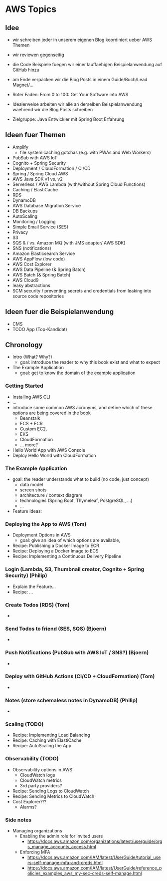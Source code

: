 # AWS Topics

## Idee

* wir schreiben jeder in unserem eigenen Blog koordiniert ueber AWS Themen
* wir reviewen gegenseitig
* die Code Beispiele fuegen wir einer lauffaehigen Beispielanwendung auf GitHub hinzu
* am Ende verpacken wir die Blog Posts in einem Guide/Buch/Lead Magnet/...

* Roter Faden: From 0 to 100: Get Your Software into AWS
* Idealerweise arbeiten wir alle an derselben Beispielanwendung waehrend wir die Blog Posts schreiben
* Zielgruppe: Java Entwickler mit Spring Boot Erfahrung

## Ideen fuer Themen

* Amplify
  * file system caching gotchas (e.g. with PWAs and Web Workers)
* PubSub with AWS IoT
* Cognito + Spring Security
* Deployment / CloudFormation / CI/CD
* Spring / Spring Cloud AWS
* AWS Java SDK v1 vs. v2
* Serverless / AWS Lambda (with/without Spring Cloud Functions)
* Caching / ElastiCache
* RDS
* DynamoDB
* AWS Database Migration Service
* DB Backups
* AutoScaling
* Monitoring / Logging
* Simple Email Service (SES)
* Privacy
* S3
* SQS & / vs. Amazon MQ (with JMS adapter/ AWS SDK)
* SNS (notifications)
* Amazon Elasticsearch Service
* AWS AppFlow (low code)
* AWS Cost Explorer
* AWS Data Pipeline (& Spring Batch)
* AWS Batch (& Spring Batch)
* AWS Cloud9
* leaky abstractions
* SCM security / preventing secrets and credentials from leaking into source code repositories

## Ideen fuer die Beispielanwendung

* CMS
* TODO App (Top-Kandidat)

## Chronology
* Intro (What? Why?)
  * goal: introduce the reader to why this book exist and what to expect
* The Example Application
  * goal: get to know the domain of the example application

### Getting Started
* Installing AWS CLI
* ...
* introduce some common AWS acronyms, and define which of these options are being covered in the book
  * Beanstalk
  * ECS + ECR
  * Custom EC2,
  * EKS
  * CloudFormation
  * ... more?
* Hello World App with AWS Console
* Deploy Hello World with CloudFormation

### The Example Application
* goal: the reader understands what to build (no code, just concept)
  * data model
  * screen shots
  * architecture / context diagram
  * technologies (Spring Boot, Thymeleaf, PostgreSQL, ...)
  * ...
* Feature Ideas:

### Deploying the App to AWS (Tom)
* Deployment Options in AWS
  * goal: give an idea of which options are available, 
* Recipe: Publishing a Docker Image to ECR
* Recipe: Deploying a Docker Image to ECS
* Recipe: Implementing a Continuous Delivery Pipeline

### Login (Lambda, S3, Thumbnail creator, Cognito + Spring Security) (Philip)
* Explain the Feature...
* Recipe: ...

### Create Todos (RDS) (Tom)
* 

### Send Todos to friend (SES, SQS) (Bjoern)
* 

### Push Notifications (PubSub with AWS IoT / SNS?) (Bjoern)
*

### Deploy with GitHub Actions (CI/CD + CloudFormation) (Tom)
* 

### Notes (store schemaless notes in DynamoDB) (Philip)
*
  
### Scaling (TODO)
* Recipe: Implementing Load Balancing
* Recipe: Caching with ElastiCache
* Recipe: AutoScaling the App

### Observability (TODO)
* Observability options in AWS
  * CloudWatch logs
  * CloudWatch metrics
  * 3rd party providers?
* Recipe: Sending Logs to CloudWatch
* Recipe: Sending Metrics to CloudWatch
* Cost Explorer?!?
  * Alarms?

### Side notes
* Managing organizations
  * Enabling the admin role for invited users
    * https://docs.aws.amazon.com/organizations/latest/userguide/orgs_manage_accounts_access.html
  * Enforcing MFA
    * https://docs.aws.amazon.com/IAM/latest/UserGuide/tutorial_users-self-manage-mfa-and-creds.html
    * https://docs.aws.amazon.com/IAM/latest/UserGuide/reference_policies_examples_aws_my-sec-creds-self-manage.html
    